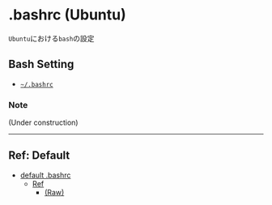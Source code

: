 .bashrc (Ubuntu)
==================

`Ubuntu`における`bash`の設定

## Bash Setting

- [`~/.bashrc`](./.bashrc)

### Note

(Under construction)

---------

## Ref: Default

- [default .bashrc](./.bashrc.default)
    - [Ref](https://gist.github.com/marioBonales/1637696)
        - [(Raw)](https://gist.githubusercontent.com/marioBonales/1637696/raw/93a33aa5f1893f46773483250214f8b8b496a270/.bashrc)







